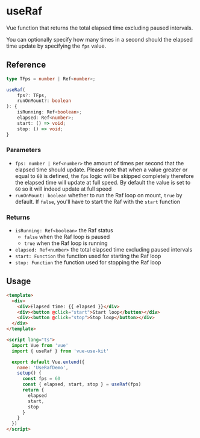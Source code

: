 # useRaf

Vue function that returns the total elapsed time excluding paused intervals.

You can optionally specify how many times in a second should the elapsed
time update by specifying the `fps` value.

## Reference

```typescript
type TFps = number | Ref<number>;

useRaf(
    fps?: TFps,
    runOnMount?: boolean
): {
    isRunning: Ref<boolean>;
    elapsed: Ref<number>;
    start: () => void;
    stop: () => void;
}
```

### Parameters

- `fps: number | Ref<number>` the amount of times per second that the elapsed time should update.
  Please note that when a value greater or equal to `60` is defined, the `fps` logic will be skipped completely
  therefore the elapsed time will update at full speed. By default the value is set to `60` so it will indeed
  update at full speed
- `runOnMount: boolean` whether to run the Raf loop on mount, `true` by default.
  If `false`, you'll have to start the Raf with the `start` function

### Returns

- `isRunning: Ref<boolean>` the Raf status
  - `false` when the Raf loop is paused
  - `true` when the Raf loop is running
- `elapsed: Ref<number>` the total elapsed time excluding paused intervals
- `start: Function` the function used for starting the Raf loop
- `stop: Function` the function used for stopping the Raf loop

## Usage

```html
<template>
  <div>
    <div>Elapsed time: {{ elapsed }}</div>
    <div><button @click="start">Start loop</button></div>
    <div><button @click="stop">Stop loop</button></div>
  </div>
</template>

<script lang="ts">
  import Vue from 'vue'
  import { useRaf } from 'vue-use-kit'

  export default Vue.extend({
    name: 'UseRafDemo',
    setup() {
      const fps = 60
      const { elapsed, start, stop } = useRaf(fps)
      return {
        elapsed
        start,
        stop
      }
    }
  })
</script>
```
